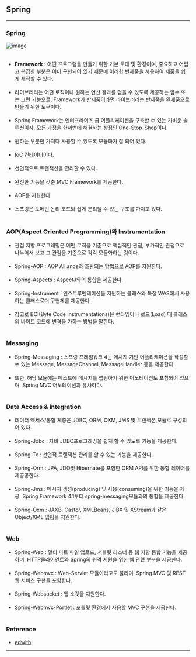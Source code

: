 Spring
------

---

### Spring<br>

![image](https://user-images.githubusercontent.com/56240505/70505511-8ed51000-1b6b-11ea-8f38-d4e8bad305cc.png)<br><br>

-	**Framework** : 어떤 프로그램을 만들기 위한 기본 토대 및 환경이며, 중요하고 어렵고 복잡한 부분은 이미 구현되어 있기 때문에 이러한 반제품을 사용하여 제품을 쉽게 제작할 수 있다.<br><br>
-	라이브러리는 어떤 로직이나 원하는 연산 결과를 얻을 수 있도록 제공하는 함수 또는 그런 기능으로, Framework가 반제품이라면 라이브러리는 반제품을 완제품으로 만들기 위한 도구이다.<br><br>
-	Spring Framework는 엔터프라이즈 급 어플리케이션을 구축할 수 있는 가벼운 솔루션이자, 모든 과정을 한꺼번에 해결하는 상점인 One-Stop-Shop이다.<br><br>
-	원하는 부분만 가져다 사용할 수 있도록 모듈화가 잘 되어 있다.<br><br>
-	IoC 컨테이너이다.<br><br>
-	선언적으로 트랜잭션을 관리할 수 있다.<br><br>
-	완전한 기능을 갖춘 MVC Framework를 제공한다.<br><br>
-	AOP를 지원한다.<br><br>
-	스프링은 도메인 논리 코드와 쉽게 분리될 수 있는 구조를 가지고 있다.<br><br>

### AOP(Aspect Oriented Programming)와 Instrumentation<br>

-	관점 지향 프로그래밍은 어떤 로직을 기준으로 핵심적인 관점, 부가적인 관점으로 나누어서 보고 그 관점을 기준으로 각각 모듈화하는 것이다.<br><br>
-	Spring-AOP : AOP Alliance와 호환되는 방법으로 AOP를 지원한다.<br><br>
-	Spring-Aspects : AspectJ와의 통합을 제공한다.<br><br>
-	Spring-Instrument : 인스트루멘테이션을 지원하는 클래스와 특정 WAS에서 사용하는 클래스로더 구현체를 제공한다.<br><br>
-	참고로 BCI(Byte Code Instrumentations)은 런타임이나 로드(Load) 때 클래스의 바이트 코드에 변경을 가하는 방법을 말한다.<br><br>

### Messaging<br>

-	Spring-Messaging : 스프링 프레임워크 4는 메시지 기반 어플리케이션을 작성할 수 있는 Message, MessageChannel, MessageHandler 등을 제공한다.<br><br>
-	또한, 해당 모듈에는 메소드에 메시지를 맵핑하기 위한 어노테이션도 포함되어 있으며, Spring MVC 어노테이션과 유사하다.<br><br>

### Data Access & Integration<br>

-	데이터 엑세스/통합 계층은 JDBC, ORM, OXM, JMS 및 트랜잭션 모듈로 구성되어 있다.<br><br>
-	Spring-Jdbc : 자바 JDBC프로그래밍을 쉽게 할 수 있도록 기능을 제공한다.<br><br>
-	Spring-Tx : 선언적 트랜잭션 관리를 할 수 있는 기능을 제공한다.<br><br>
-	Spring-Orm : JPA, JDO및 Hibernate를 포함한 ORM API를 위한 통합 레이어를 제공공한다.<br><br>
-	Spring-Jms : 메시지 생성(producing) 및 사용(consuming)을 위한 기능을 제공, Spring Framework 4.1부터 spring-messaging모듈과의 통합을 제공한다.<br><br>
-	Spring-Oxm : JAXB, Castor, XMLBeans, JiBX 및 XStream과 같은 Object/XML 맵핑을 지원한다.<br><br>

### Web<br>

-	Spring-Web : 멀티 파트 파일 업로드, 서블릿 리스너 등 웹 지향 통합 기능을 제공하며, HTTP클라이언트와 Spring의 원격 지원을 위한 웹 관련 부분을 제공한다.<br><br>
-	Spring-Webmvc : Web-Servlet 모듈이라고도 불리며, Spring MVC 및 REST 웹 서비스 구현을 포함한다.<br><br>
-	Spring-Websocket : 웹 소켓을 지원한다.<br><br>
-	Spring-Webmvc-Portlet : 포틀릿 환경에서 사용할 MVC 구현을 제공한다.<br><br>

### Reference<br>

-	[edwith](https://www.edwith.org/boostcourse-web/lecture/20655/)

---
